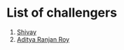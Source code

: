 # List of challengers
1. [Shivay](https://github.com/shivaylamba)
2. [Aditya Ranjan Roy](https://github.com/AdityaRanjanRoy)
